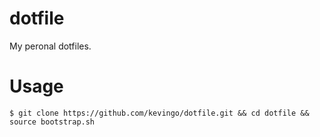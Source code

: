 # dotfile

My peronal dotfiles.

# Usage

```
$ git clone https://github.com/kevingo/dotfile.git && cd dotfile && source bootstrap.sh
```

